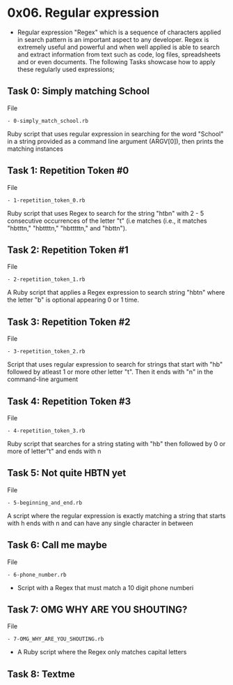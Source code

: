 # 0x06. Regular expression

- Regular expression "Regex" which is a sequence of characters applied in search pattern is an important aspect to any developer. Regex is extremely useful and powerful and when well applied is able to search and extract information from text such as code, log files, spreadsheets and or even documents. The following Tasks showcase how to apply these regularly used expressions;

## Task 0: Simply matching School

File

	- 0-simply_match_school.rb

Ruby script that uses regular expression in searching for the word "School" in a string provided as a command line argument (ARGV[0]), then prints the matching instances



## Task 1: Repetition Token #0

File

	- 1-repetition_token_0.rb

Ruby script that uses Regex to search for the string "htbn" with 2 - 5 consecutive occurrences of the letter "t" (i.e matches (i.e., it matches "hbtttn," "hbttttn," "hbtttttn," and "hbttn").



## Task 2: Repetition Token #1

File

	- 2-repetition_token_1.rb
A Ruby script that applies a Regex expression to search string "hbtn" where the letter "b" is optional appearing 0 or 1 time.



## Task 3: Repetition Token #2

File

	- 3-repetition_token_2.rb
Script that uses regular expression to search for strings that start with "hb" followed by atleast 1 or more other letter "t". Then it ends with "n" in the command-line argument



## Task 4: Repetition Token #3

File

	- 4-repetition_token_3.rb
Ruby script that searches for a string stating with "hb" then followed by 0 or more of letter"t" and ends with n



## Task 5: Not quite HBTN yet

File

	- 5-beginning_and_end.rb
A script where the regular expression is exactly matching a string that starts with h ends with n and can have any single character in between



## Task 6: Call me maybe

File

	- 6-phone_number.rb
- Script with a Regex that must match a 10 digit phone numberi



## Task 7: OMG WHY ARE YOU SHOUTING?

File

	- 7-OMG_WHY_ARE_YOU_SHOUTING.rb
- A Ruby script where the Regex only matches capital letters



## Task 8: Textme
